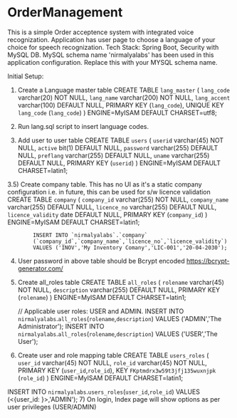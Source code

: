 # OrderManagement
This is a simple Order acceptence system with integrated voice recognization. 
Application has user page to choose a language of your choice for speech recognization.
Tech Stack: Spring Boot, Security with MySQL DB. 
MySQL schema name 'nirmalyalabs' has been used in this application configuration. Replace this with your MYSQL schema name.

Initial Setup:
1) Create a Language master table
      CREATE TABLE `lang_master` (
        `lang_code` varchar(20) NOT NULL,
        `lang_name` varchar(200) NOT NULL,
        `lang_accent` varchar(100) DEFAULT NULL,
        PRIMARY KEY (`lang_code`),
        UNIQUE KEY `lang_code` (`lang_code`)
      ) ENGINE=MyISAM DEFAULT CHARSET=utf8;
2) Run lang.sql script to insert language codes.

3) Add user to user table 
        CREATE TABLE `users` (
          `userid` varchar(45) NOT NULL,
          `active` bit(1) DEFAULT NULL,
          `password` varchar(255) DEFAULT NULL,
          `preflang` varchar(255) DEFAULT NULL,
          `uname` varchar(255) DEFAULT NULL,
          PRIMARY KEY (`userid`)
        ) ENGINE=MyISAM DEFAULT CHARSET=latin1;

3.5) Create company table. This has no UI as it's a static company configuration i.e. in future, this can be used for s/w licence validation
            CREATE TABLE `company` (
              `company_id` varchar(255) NOT NULL,
              `company_name` varchar(255) DEFAULT NULL,
              `licence_no` varchar(255) DEFAULT NULL,
              `licence_validity` date DEFAULT NULL,
              PRIMARY KEY (`company_id`)
            ) ENGINE=MyISAM DEFAULT CHARSET=latin1;

            INSERT INTO `nirmalyalabs`.`company`
            (`company_id`,`company_name`,`licence_no`,`licence_validity`)
            VALUES ('INOV','My Inventory Comany','LIC-001','20-04-2030');

4) User password in above table should be Bcrypt encoded
    https://bcrypt-generator.com/

5) Create all_roles table
     CREATE TABLE `all_roles` (
      `rolename` varchar(45) NOT NULL,
      `description` varchar(255) DEFAULT NULL,
      PRIMARY KEY (`rolename`)
    ) ENGINE=MyISAM DEFAULT CHARSET=latin1;
    
      // Applicable user roles: USER and ADMIN. 
          INSERT INTO `nirmalyalabs`.`all_roles`(`rolename`,`description`) VALUES ('ADMIN','The Administrator');
          INSERT INTO `nirmalyalabs`.`all_roles`(`rolename`,`description`) VALUES ('USER','The User');

6) Create user and role mapping table
      CREATE TABLE `users_roles` (
        `user_id` varchar(45) NOT NULL,
        `role_id` varchar(45) NOT NULL,
        PRIMARY KEY (`user_id`,`role_id`),
        KEY `FKptmdrx3w59t3jfj135wuxnjpk` (`role_id`)
      ) ENGINE=MyISAM DEFAULT CHARSET=latin1;
      
  INSERT INTO `nirmalyalabs`.`users_roles`(`user_id`,`role_id`) VALUES (<{user_id: }>,'ADMIN');
7) On login, Index page will show options as per user privileges (USER/ADMIN)
